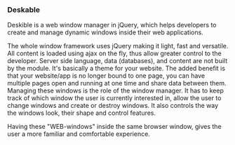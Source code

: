 ### Deskable
Deskible is a web window manager in jQuery, which helps developers to create and manage dynamic windows inside their web applications.

The whole window framework uses jQuery making it light, fast and versatile. All content is loaded using ajax on the fly, thus allow greater control to the developer.  Server side language, data (databases), and content are not built by the module.  It's basically a theme for your website. The added benefit is that your website/app is no longer bound to one page, you can have multiple pages open and running at one time and share data between them. Managing these windows is the role of the window manager. It has to keep track of which window the user is currently interested in, allow the user to change windows and create or destroy windows. It also controls the way the windows look, their shape and control features.

Having these "WEB-windows" inside the same browser window, gives the user a more familiar and comfortable experience. 
